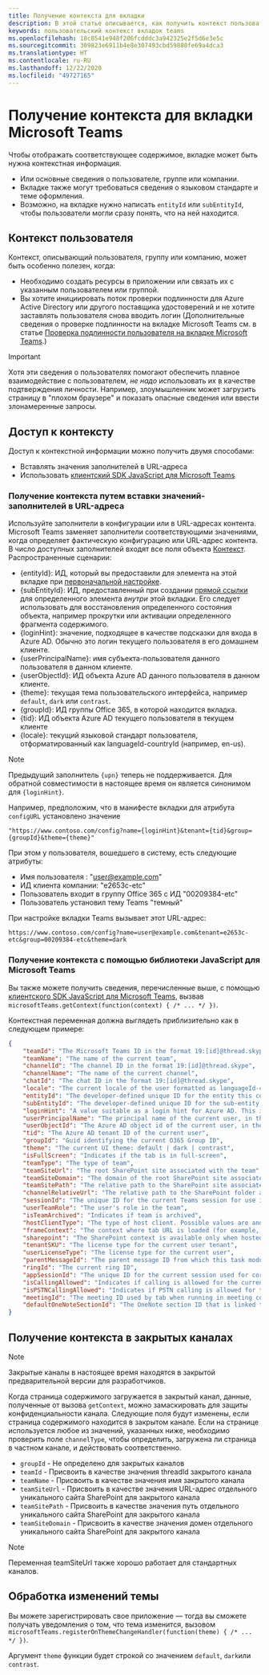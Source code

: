 ```yaml
---
title: Получение контекста для вкладки
description: В этой статье описывается, как получить контекст пользователя для вкладок
keywords: пользовательский контекст вкладок teams
ms.openlocfilehash: 18c8541e948f206fcdddc3a942325e2f5d6e3e5c
ms.sourcegitcommit: 309823e6911b4e8e307493cbd59880fe69a4dca3
ms.translationtype: HT
ms.contentlocale: ru-RU
ms.lasthandoff: 12/22/2020
ms.locfileid: "49727165"
---
```

# <a name="get-context-for-your-microsoft-teams-tab"></a>Получение контекста для вкладки Microsoft Teams

Чтобы отображать соответствующее содержимое, вкладке может быть нужна контекстная информация.

* Или основные сведения о пользователе, группе или компании.
* Вкладке также могут требоваться сведения о языковом стандарте и теме оформления.
* Возможно, на вкладке нужно написать `entityId` или `subEntityId`, чтобы пользователи могли сразу понять, что на ней находится.

## <a name="user-context"></a>Контекст пользователя

Контекст, описывающий пользователя, группу или компанию, может быть особенно полезен, когда:

* Необходимо создать ресурсы в приложении или связать их с указанным пользователем или группой.
* Вы хотите инициировать поток проверки подлинности для Azure Active Directory или другого поставщика удостоверений и не хотите заставлять пользователя снова вводить логин (Дополнительные сведения о проверке подлинности на вкладке Microsoft Teams см. в статье [Проверка подлинности пользователя на вкладке Microsoft Teams](~/concepts/authentication/authentication.md).)

> [!IMPORTANT]
> Хотя эти сведения о пользователях помогают обеспечить плавное взаимодействие с пользователем, *не надо* использовать их в качестве подтверждения личности. Например, злоумышленник может загрузить страницу в "плохом браузере" и показать опасные сведения или ввести злонамеренные запросы.

## <a name="accessing-context"></a>Доступ к контексту

Доступ к контекстной информации можно получить двумя способами:

* Вставлять значения заполнителей в URL-адреса
* Использовать [клиентский SDK JavaScript для Microsoft Teams](/javascript/api/overview/msteams-client)

### <a name="getting-context-by-inserting-url-placeholder-values"></a>Получение контекста путем вставки значений-заполнителей в URL-адреса

Используйте заполнители в конфигурации или в URL-адресах контента. Microsoft Teams заменяет заполнители соответствующими значениями, когда определяет фактическую конфигурацию или URL-адрес контента. В число доступных заполнителей входят все поля объекта [Контекст](/javascript/api/@microsoft/teams-js/microsoftteams.context?view=msteams-client-js-latest&preserve-view=true). Распространенные сценарии:

* {entityId}: ИД, который вы предоставили для элемента на этой вкладке при [первоначальной настройке](~/tabs/how-to/create-tab-pages/configuration-page.md).
* {subEntityId}: ИД, предоставленный при создании [прямой ссылки](~/concepts/build-and-test/deep-links.md) для определенного элемента _внутри_ этой вкладки. Его следует использовать для восстановления определенного состояния объекта, например прокрутки или активации определенного фрагмента содержимого.
* {loginHint}: значение, подходящее в качестве подсказки для входа в Azure AD. Обычно это логин текущего пользователя в его домашнем клиенте.
* {userPrincipalName}: имя субъекта-пользователя данного пользователя в данном клиенте.
* {userObjectId}: ИД объекта Azure AD данного пользователя в данном клиенте.
* {theme}: текущая тема пользовательского интерфейса, например `default`, `dark` или `contrast`.
* {groupId}: ИД группы Office 365, в которой находится вкладка.
* {tid}: ИД объекта Azure AD текущего пользователя в текущем клиенте
* {locale}: текущий языковой стандарт пользователя, отформатированный как languageId-countryId (например, en-us).

>[!NOTE]
>Предыдущий заполнитель `{upn}` теперь не поддерживается. Для обратной совместимости в настоящее время он является синонимом для `{loginHint}`.

Например, предположим, что в манифесте вкладки для атрибута `configURL` установлено значение

`"https://www.contoso.com/config?name={loginHint}&tenant={tid}&group={groupId}&theme={theme}"`

При этом у пользователя, вошедшего в систему, есть следующие атрибуты:

* Имя пользователя : "user@example.com"
* ИД клиента компании: "e2653c-etc"
* Пользователь входит в группу Office 365 с ИД "00209384-etc"
* Пользователь установил тему Teams "темный"

При настройке вкладки Teams вызывает этот URL-адрес:

`https://www.contoso.com/config?name=user@example.com&tenant=e2653c-etc&group=00209384-etc&theme=dark`

### <a name="getting-context-by-using-the-microsoft-teams-javascript-library"></a>Получение контекста с помощью библиотеки JavaScript для Microsoft Teams

Вы также можете получить сведения, перечисленные выше, с помощью [клиентского SDK JavaScript для Microsoft Teams](/javascript/api/overview/msteams-client), вызвав `microsoftTeams.getContext(function(context) { /* ... */ })`.

Контекстная переменная должна выглядеть приблизительно как в следующем примере:

```json
{
    "teamId": "The Microsoft Teams ID in the format 19:[id]@thread.skype",
    "teamName": "The name of the current team",
    "channelId": "The channel ID in the format 19:[id]@thread.skype",
    "channelName": "The name of the current channel",
    "chatId": "The chat ID in the format 19:[id]@thread.skype",
    "locale": "The current locale of the user formatted as languageId-countryId (for example, en-us)",
    "entityId": "The developer-defined unique ID for the entity this content points to",
    "subEntityId": "The developer-defined unique ID for the sub-entity this content points to",
    "loginHint": "A value suitable as a login hint for Azure AD. This is usually the login name of the current user, in their home tenant",
    "userPrincipalName": "The principal name of the current user, in the current tenant",
    "userObjectId": "The Azure AD object id of the current user, in the current tenant",
    "tid": "The Azure AD tenant ID of the current user",
    "groupId": "Guid identifying the current O365 Group ID",
    "theme": "The current UI theme: default | dark | contrast",
    "isFullScreen": "Indicates if the tab is in full-screen",
    "teamType": "The type of team",
    "teamSiteUrl": "The root SharePoint site associated with the team",
    "teamSiteDomain": "The domain of the root SharePoint site associated with the team",
    "teamSitePath": "The relative path to the SharePoint site associated with the team",
    "channelRelativeUrl": "The relative path to the SharePoint folder associated with the channel",
    "sessionId": "The unique ID for the current Teams session for use in correlating telemetry data",
    "userTeamRole": "The user's role in the team",
    "isTeamArchived": "Indicates if team is archived",
    "hostClientType": "The type of host client. Possible values are android, ios, web, desktop, rigel",
    "frameContext": "The context where tab URL is loaded (for example, content, task, setting, remove, sidePanel)",
    "sharepoint": "The SharePoint context is available only when hosted in SharePoint",
    "tenantSKU": "The license type for the current user tenant",
    "userLicenseType": "The license type for the current user",
    "parentMessageId": "The parent message ID from which this task module is launched",
    "ringId": "The current ring ID",
    "appSessionId": "The unique ID for the current session used for correlating telemetry data",
    "isCallingAllowed": "Indicates if calling is allowed for the current logged in user",
    "isPSTNCallingAllowed": "Indicates if PSTN calling is allowed for the current logged in user",
    "meetingId": "The meeting ID used by tab when running in meeting context",
    "defaultOneNoteSectionId": "The OneNote section ID that is linked to the channel"
}
```

## <a name="retrieving-context-in-private-channels"></a>Получение контекста в закрытых каналах

> [!Note]
> Закрытые каналы в настоящее время находятся в закрытой предварительной версии для разработчиков.

Когда страница содержимого загружается в закрытый канал, данные, полученные от вызова `getContext`, можно замаскировать для защиты конфиденциальности канала. Следующие поля будут изменены, если страница содержимого находится в закрытом канале. Если на странице используется любое из значений, указанных ниже, необходимо проверить поле `channelType`, чтобы определить, загружена ли страница в частном канале, и действовать соответственно.

* `groupId` - Не определено для закрытых каналов
* `teamId` - Присвоить в качестве значения threadId закрытого канала
* `teamName` - Присвоить в качестве значения имя закрытого канала
* `teamSiteUrl` - Присвоить в качестве значения URL-адрес отдельного уникального сайта SharePoint для закрытого канала
* `teamSitePath` - Присвоить в качестве значения путь отдельного уникального сайта SharePoint для закрытого канала
* `teamSiteDomain` - Присвоить в качестве значения домен отдельного уникального сайта SharePoint для закрытого канала

> [!Note]
>  Переменная teamSiteUrl также хорошо работает для стандартных каналов.

## <a name="theme-change-handling"></a>Обработка изменений темы

Вы можете зарегистрировать свое приложение — тогда вы сможете получать уведомления о том, что тема изменится, вызовом `microsoftTeams.registerOnThemeChangeHandler(function(theme) { /* ... */ })`.

Аргумент `theme` функции будет строкой со значением `default`, `dark`или `contrast`.

